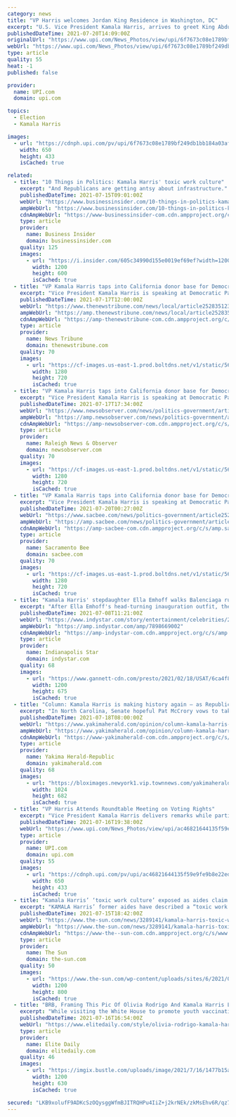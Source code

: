 ```yaml
---
category: news
title: "VP Harris welcomes Jordan King Residence in Washington, DC"
excerpt: "U.S. Vice President Kamala Harris, arrives to greet King Abdullah II of Jordan at the Vice President's residence in Washington, D.C., U.S., on Tuesday, July 20, 2021. Vice President Kamala Harris hosted the King for a working breakfast."
publishedDateTime: 2021-07-20T14:09:00Z
originalUrl: "https://www.upi.com/News_Photos/view/upi/6f7673c08e1789bf249db1bb184a03af/VP-Harris-welcomes-Jordan-King-Residence-in-Washington-DC/"
webUrl: "https://www.upi.com/News_Photos/view/upi/6f7673c08e1789bf249db1bb184a03af/VP-Harris-welcomes-Jordan-King-Residence-in-Washington-DC/"
type: article
quality: 55
heat: -1
published: false

provider:
  name: UPI.com
  domain: upi.com

topics:
  - Election
  - Kamala Harris

images:
  - url: "https://cdnph.upi.com/pv/upi/6f7673c08e1789bf249db1bb184a03af/WH.jpg"
    width: 650
    height: 433
    isCached: true

related:
  - title: "10 Things in Politics: Kamala Harris' toxic work culture"
    excerpt: "And Republicans are getting antsy about infrastructure."
    publishedDateTime: 2021-07-15T09:01:00Z
    webUrl: "https://www.businessinsider.com/10-things-in-politics-kamala-harris-office-culture"
    ampWebUrl: "https://www.businessinsider.com/10-things-in-politics-kamala-harris-office-culture?amp"
    cdnAmpWebUrl: "https://www-businessinsider-com.cdn.ampproject.org/c/s/www.businessinsider.com/10-things-in-politics-kamala-harris-office-culture?amp"
    type: article
    provider:
      name: Business Insider
      domain: businessinsider.com
    quality: 125
    images:
      - url: "https://i.insider.com/605c34990d155e0019ef69ef?width=1200&format=jpeg"
        width: 1200
        height: 600
        isCached: true
  - title: "VP Kamala Harris taps into California donor base for Democratic Party fundraiser"
    excerpt: "Vice President Kamala Harris is speaking at Democratic Party fundraiser that was billed to California donors as a “virtual homecoming” for the former U.S. senator."
    publishedDateTime: 2021-07-17T12:00:00Z
    webUrl: "https://www.thenewstribune.com/news/local/article252835123.html"
    ampWebUrl: "https://amp.thenewstribune.com/news/local/article252835123.html"
    cdnAmpWebUrl: "https://amp-thenewstribune-com.cdn.ampproject.org/c/s/amp.thenewstribune.com/news/local/article252835123.html"
    type: article
    provider:
      name: News Tribune
      domain: thenewstribune.com
    quality: 70
    images:
      - url: "https://cf-images.us-east-1.prod.boltdns.net/v1/static/5615998022001/88555703-8622-42ef-b5f9-1344dafbdb53/c9585fae-6ecf-43ad-b698-0ff185822d92/1280x720/match/image.jpg"
        width: 1280
        height: 720
        isCached: true
  - title: "VP Kamala Harris taps into California donor base for Democratic Party fundraiser"
    excerpt: "Vice President Kamala Harris is speaking at Democratic Party fundraiser that was billed to California donors as a “virtual homecoming” for the former U.S. senator."
    publishedDateTime: 2021-07-17T17:34:00Z
    webUrl: "https://www.newsobserver.com/news/politics-government/article252835123.html"
    ampWebUrl: "https://amp.newsobserver.com/news/politics-government/article252835123.html"
    cdnAmpWebUrl: "https://amp-newsobserver-com.cdn.ampproject.org/c/s/amp.newsobserver.com/news/politics-government/article252835123.html"
    type: article
    provider:
      name: Raleigh News & Observer
      domain: newsobserver.com
    quality: 70
    images:
      - url: "https://cf-images.us-east-1.prod.boltdns.net/v1/static/5615998022001/88555703-8622-42ef-b5f9-1344dafbdb53/c9585fae-6ecf-43ad-b698-0ff185822d92/1280x720/match/image.jpg"
        width: 1280
        height: 720
        isCached: true
  - title: "VP Kamala Harris taps into California donor base for Democratic Party fundraiser"
    excerpt: "Vice President Kamala Harris is speaking at Democratic Party fundraiser that was billed to California donors as a “virtual homecoming” for the former U.S. senator."
    publishedDateTime: 2021-07-20T00:27:00Z
    webUrl: "https://www.sacbee.com/news/politics-government/article252835123.html"
    ampWebUrl: "https://amp.sacbee.com/news/politics-government/article252835123.html"
    cdnAmpWebUrl: "https://amp-sacbee-com.cdn.ampproject.org/c/s/amp.sacbee.com/news/politics-government/article252835123.html"
    type: article
    provider:
      name: Sacramento Bee
      domain: sacbee.com
    quality: 70
    images:
      - url: "https://cf-images.us-east-1.prod.boltdns.net/v1/static/5615998022001/88555703-8622-42ef-b5f9-1344dafbdb53/c9585fae-6ecf-43ad-b698-0ff185822d92/1280x720/match/image.jpg"
        width: 1280
        height: 720
        isCached: true
  - title: "Kamala Harris' stepdaughter Ella Emhoff walks Balenciaga runway at Paris Fashion Week"
    excerpt: "After Ella Emhoff's head-turning inauguration outfit, the stepdaughter to Vice President Kamala Harris is hitting fashion weeks. See her Paris debut."
    publishedDateTime: 2021-07-08T11:21:00Z
    webUrl: "https://www.indystar.com/story/entertainment/celebrities/2021/07/08/ella-emhoff-balenciaga-kamala-harris-stepdaughter-paris-fashion-week/7898669002/"
    ampWebUrl: "https://amp.indystar.com/amp/7898669002"
    cdnAmpWebUrl: "https://amp-indystar-com.cdn.ampproject.org/c/s/amp.indystar.com/amp/7898669002"
    type: article
    provider:
      name: Indianapolis Star
      domain: indystar.com
    quality: 68
    images:
      - url: "https://www.gannett-cdn.com/presto/2021/02/18/USAT/6ca4f80f-c5c9-4928-ac10-4853bfbc9178-AFP_93B7QU.jpg?auto=webp&crop=2699,1519,x0,y0&format=pjpg&width=1200"
        width: 1200
        height: 675
        isCached: true
  - title: "Column: Kamala Harris is making history again — as Republicans' prime campaign target"
    excerpt: "In North Carolina, Senate hopeful Pat McCrory vows to take on the “Harris-Biden administration” and thwart the vice president and Democrats “who want to radically change America for years to"
    publishedDateTime: 2021-07-18T08:00:00Z
    webUrl: "https://www.yakimaherald.com/opinion/column-kamala-harris-is-making-history-again-as-republicans-prime-campaign-target/article_42645f24-a716-526c-a575-960da02e3667.html"
    ampWebUrl: "https://www.yakimaherald.com/opinion/column-kamala-harris-is-making-history-again-as-republicans-prime-campaign-target/article_42645f24-a716-526c-a575-960da02e3667.amp.html"
    cdnAmpWebUrl: "https://www-yakimaherald-com.cdn.ampproject.org/c/s/www.yakimaherald.com/opinion/column-kamala-harris-is-making-history-again-as-republicans-prime-campaign-target/article_42645f24-a716-526c-a575-960da02e3667.amp.html"
    type: article
    provider:
      name: Yakima Herald-Republic
      domain: yakimaherald.com
    quality: 68
    images:
      - url: "https://bloximages.newyork1.vip.townnews.com/yakimaherald.com/content/tncms/assets/v3/editorial/8/3c/83cb9b20-46a1-5484-b7e8-46ae2414ea5f/60f1564c26942.image.jpg?resize=1024%2C682"
        width: 1024
        height: 682
        isCached: true
  - title: "VP Harris Attends Roundtable Meeting on Voting Rights"
    excerpt: "Vice President Kamala Harris delivers remarks while participating in a meeting on voting rights with members of the Black Women's Roundtable, National Council of Negro Women and other women leaders on voting rights,"
    publishedDateTime: 2021-07-16T19:38:00Z
    webUrl: "https://www.upi.com/News_Photos/view/upi/ac46821644135f59e9fe9b8e22edeeca/VP-Harris-Attends-Roundtable-Meeting-on-Voting-Rights/"
    type: article
    provider:
      name: UPI.com
      domain: upi.com
    quality: 55
    images:
      - url: "https://cdnph.upi.com/pv/upi/ac46821644135f59e9fe9b8e22edeeca/HARRIS-VOTING-RIGHTS.jpg"
        width: 650
        height: 433
        isCached: true
  - title: "Kamala Harris’ ‘toxic work culture’ exposed as aides claim VP made ‘interns cry and left staffers afraid she would snap’"
    excerpt: "KAMALA Harris’ former aides have described a “toxic work culture” in which the then-Senator reportedly made interns cry and left staffers afraid she would snap at them. Staffers"
    publishedDateTime: 2021-07-15T18:42:00Z
    webUrl: "https://www.the-sun.com/news/3289141/kamala-harris-toxic-work-culture-aides/"
    ampWebUrl: "https://www.the-sun.com/news/3289141/kamala-harris-toxic-work-culture-aides/amp/"
    cdnAmpWebUrl: "https://www-the--sun-com.cdn.ampproject.org/c/s/www.the-sun.com/news/3289141/kamala-harris-toxic-work-culture-aides/amp/"
    type: article
    provider:
      name: The Sun
      domain: the-sun.com
    quality: 50
    images:
      - url: "https://www.the-sun.com/wp-content/uploads/sites/6/2021/07/SF-kamala-harris-toxic-work-culture-exposed-UPDAte-OFF-PLTFRM-COMP.jpg?strip=all&quality=100&w=1200&h=800&crop=1"
        width: 1200
        height: 800
        isCached: true
  - title: "BRB, Framing This Pic Of Olivia Rodrigo And Kamala Harris Laughing In Matching Pink Suits"
    excerpt: "While visiting the White House to promote youth vaccinations, Olivia Rodrigo matched with Kamala Harris. Both wore suits in the same shade of blush pink."
    publishedDateTime: 2021-07-16T16:54:00Z
    webUrl: "https://www.elitedaily.com/style/olivia-rodrigo-kamala-harris-matching-pink-suits-photo"
    type: article
    provider:
      name: Elite Daily
      domain: elitedaily.com
    quality: 46
    images:
      - url: "https://imgix.bustle.com/uploads/image/2021/7/16/1477b15a-fe5c-45a9-a99d-1b30fa10b0b2-screen-shot-2021-07-16-at-125206-pm.png?w=1200&h=630&fit=crop&crop=faces&fm=jpg"
        width: 1200
        height: 630
        isCached: true

secured: "LKB9xolufF9ADKcSzOQysggWfmBJITRQHPu4IiZ+j2krNEk/zkMsEhv6R/qz7ict4LzKyBaO7KQL6yzCNX7ghjnK3U+3om05NEIuRardv1AEDtQIQlgNQW/okg12N0fUcGynm0nT7rYhbigOMh4yMhBCtMrM+B74BV41svcSiFNrdUnS7Q/t4c9PRWvMFLfLqI8x8YZOi41eQSOazXgRk4PhaXGLj+yOI3zyQ0sv4kpF5klctIP65/qO0SxqIwggoAa7JcBXEQYvgoyOebLCcnHt42m7ukbRn4Tw0C3sYaM56E7KGG+uiwxTwqxdbJQfNZl1UPEEow5/2HB7KLeCA41vIA2vaNoS9G6kOGZYe0M=;apEm/UnOd+Uhjuh9hITrwA=="
---
```


